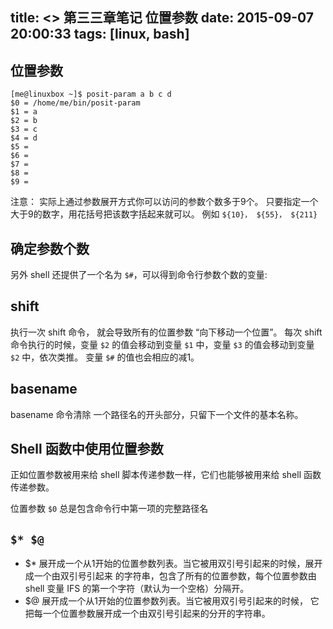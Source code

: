 title: <<The Linux Command Line>> 第三三章笔记 位置参数
date: 2015-09-07 20:00:33
tags: [linux, bash]
---
## 位置参数
```
[me@linuxbox ~]$ posit-param a b c d
$0 = /home/me/bin/posit-param
$1 = a
$2 = b
$3 = c
$4 = d
$5 =
$6 =
$7 =
$8 =
$9 =
```
注意： 实际上通过参数展开方式你可以访问的参数个数多于9个。
只要指定一个大于9的数字，用花括号把该数字括起来就可以。 例如 `${10}， ${55}， ${211}`

## 确定参数个数
另外 shell 还提供了一个名为 `$#`，可以得到命令行参数个数的变量:

## shift
执行一次 shift 命令， 就会导致所有的位置参数 “向下移动一个位置”。
每次 shift 命令执行的时候，变量 `$2` 的值会移动到变量 `$1` 中，变量 `$3` 的值会移动到变量 `$2` 中，依次类推。 变量 `$#` 的值也会相应的减1。

## basename
basename 命令清除 一个路径名的开头部分，只留下一个文件的基本名称。

## Shell 函数中使用位置参数
正如位置参数被用来给 shell 脚本传递参数一样，它们也能够被用来给 shell 函数传递参数。

位置参数 `$0` 总是包含命令行中第一项的完整路径名

## `$* $@`  
* $*     展开成一个从1开始的位置参数列表。当它被用双引号引起来的时候，展开成一个由双引号引起来 的字符串，包含了所有的位置参数，每个位置参数由 shell 变量 IFS 的第一个字符（默认为一个空格）分隔开。
* $@     展开成一个从1开始的位置参数列表。当它被用双引号引起来的时候， 它把每一个位置参数展开成一个由双引号引起来的分开的字符串。

